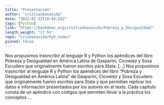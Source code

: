 ```yaml
---
title: "Presentación"
author: "cristianbonavida"
date: "2022-02-12T19:44:24Z"
tags: [Python]
link: "https://bookdown.org/cristianbonavida/Pobreza_y_Desigualdad/"
length_weight: "17.5%"
repo: "crisbonavida/PyD_codes"
pinned: false
---
```


Nos propusimos trasncribir al lenguaje R y Python los apéndices del libro Pobreza y Desigualdad en América Latina de Gasparini, Cicowiez y Sosa Escudero que originalmente fueron escritos para Stata. [...] Nos propusimos trasncribir al lenguaje R y Python los apéndices del libro “Pobreza y Desigualdad en América Latina” de Gasparini, Cicowiez y Sosa Escudero que originalmente fueron escritos para Stata y que permitían replicar los datos e información presentados por los autores en el texto. Cada capítulo consta de un apéndice con códigos que permiten llevar a la práctica los conceptos ...
